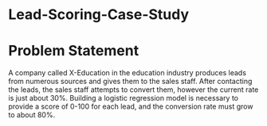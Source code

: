 # Lead-Scoring-Case-Study


# Problem Statement

A company called X-Education in the education industry produces leads from numerous sources and gives them to the sales staff. After contacting the leads, the sales staff attempts to convert them, however the current rate is just about 30%. Building a logistic regression model is necessary to provide a score of 0-100 for each lead, and the conversion rate must grow to about 80%.
